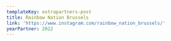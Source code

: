 ```yaml
---
templateKey: extrapartners-post
title: Rainbow Nation Brussels
link: 'https://www.instagram.com/rainbow_nation_brussels/'
yearPartner: 2022
---
```


